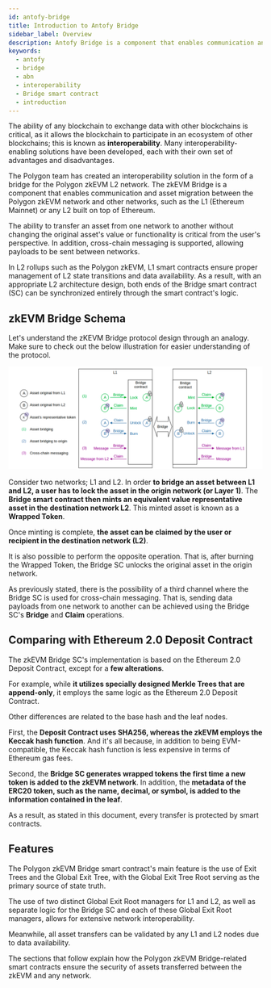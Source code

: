 ```yaml
---
id: antofy-bridge
title: Introduction to Antofy Bridge
sidebar_label: Overview
description: Antofy Bridge is a component that enables communication and asset migration between the Polygon zkEVM network and other networks, such as the L1 (Ethereum Mainnet) or any L2 built on top of Ethereum.
keywords:
  - antofy
  - bridge
  - abn
  - interoperability
  - Bridge smart contract
  - introduction
---
```


The ability of any blockchain to exchange data with other blockchains is critical, as it allows the blockchain to participate in an ecosystem of other blockchains; this is known as **interoperability**. Many interoperability-enabling solutions have been developed, each with their own set of advantages and disadvantages.

The Polygon team has created an interoperability solution in the form of a bridge for the Polygon zkEVM L2 network. The zkEVM Bridge is a component that enables communication and asset migration between the Polygon zkEVM network and other networks, such as the L1 (Ethereum Mainnet) or any L2 built on top of Ethereum.

The ability to transfer an asset from one network to another without changing the original asset's value or functionality is critical from the user's perspective. In addition, cross-chain messaging is supported, allowing payloads to be sent between networks.

In L2 rollups such as the Polygon zkEVM, L1 smart contracts ensure proper management of L2 state transitions and data availability. As a result, with an appropriate L2 architecture design, both ends of the Bridge smart contract (SC) can be synchronized entirely through the smart contract's logic.

## zkEVM Bridge Schema

Let's understand the zKEVM Bridge protocol design through an analogy. Make sure to check out the below illustration for easier understanding of the protocol.

![Polygon zkEVM Bridge Schema](figures/01pzb-polygon-zkevm-schema.png)

Consider two networks; L1 and L2. In order **to bridge an asset between L1 and L2, a user has to lock the asset in the origin network (or Layer 1)**. The **Bridge smart contract then mints an equivalent value representative asset in the destination network L2**. This minted asset is known as a **Wrapped Token**.

Once minting is complete, **the asset can be claimed by the user or recipient in the destination network (L2)**.

It is also possible to perform the opposite operation. That is, after burning the Wrapped Token, the Bridge SC unlocks the original asset in the origin network.

As previously stated, there is the possibility of a third channel where the Bridge SC is used for cross-chain messaging. That is, sending data payloads from one network to another can be achieved using the Bridge SC's **Bridge** and **Claim** operations.

## Comparing with Ethereum 2.0 Deposit Contract

The zkEVM Bridge SC's implementation is based on the Ethereum 2.0 Deposit Contract, except for a **few alterations**.

For example, while **it utilizes specially designed Merkle Trees that are append-only**, it employs the same logic as the Ethereum 2.0 Deposit Contract.

Other differences are related to the base hash and the leaf nodes.

First, the **Deposit Contract uses SHA256, whereas the zkEVM employs the Keccak hash function**. And it's all because, in addition to being EVM-compatible, the Keccak hash function is less expensive in terms of Ethereum gas fees.

Second, the **Bridge SC generates wrapped tokens the first time a new token is added to the zkEVM network**. In addition, the **metadata of the ERC20 token, such as the name, decimal, or symbol, is added to the information contained in the leaf**.

As a result, as stated in this document, every transfer is protected by smart contracts.

## Features

The Polygon zkEVM Bridge smart contract's main feature is the use of Exit Trees and the Global Exit Tree, with the Global Exit Tree Root serving as the primary source of state truth.

The use of two distinct Global Exit Root managers for L1 and L2, as well as separate logic for the Bridge SC and each of these Global Exit Root managers, allows for extensive network interoperability.

Meanwhile, all asset transfers can be validated by any L1 and L2 nodes due to data availability.

The sections that follow explain how the Polygon zkEVM Bridge-related smart contracts ensure the security of assets transferred between the zkEVM and any network.
